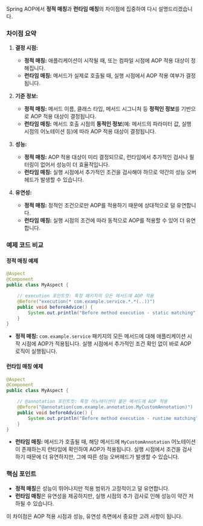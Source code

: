 Spring AOP에서 **정적 매칭**과 **런타임 매칭**의 차이점에 집중하여 다시 설명드리겠습니다.

### 차이점 요약

1. **결정 시점:**
   - **정적 매칭:** 애플리케이션이 시작될 때, 또는 컴파일 시점에 AOP 적용 대상이 정해집니다.
   - **런타임 매칭:** 메서드가 실제로 호출될 때, 실행 시점에서 AOP 적용 여부가 결정됩니다.

2. **기준 정보:**
   - **정적 매칭:** 메서드 이름, 클래스 타입, 메서드 시그니처 등 **정적인 정보**를 기반으로 AOP 적용 대상이 결정됩니다.
   - **런타임 매칭:** 메서드 호출 시점의 **동적인 정보**(예: 메서드의 파라미터 값, 실행 시점의 어노테이션 등)에 따라 AOP 적용 대상이 결정됩니다.

3. **성능:**
   - **정적 매칭:** AOP 적용 대상이 미리 결정되므로, 런타임에서 추가적인 검사나 필터링이 없어서 성능이 더 효율적입니다.
   - **런타임 매칭:** 실행 시점에서 추가적인 조건을 검사해야 하므로 약간의 성능 오버헤드가 발생할 수 있습니다.

4. **유연성:**
   - **정적 매칭:** 정적인 조건으로만 AOP를 적용하기 때문에 상대적으로 덜 유연합니다.
   - **런타임 매칭:** 실행 시점의 조건에 따라 동적으로 AOP를 적용할 수 있어 더 유연합니다.

### 예제 코드 비교

#### 정적 매칭 예제

```java
@Aspect
@Component
public class MyAspect {

    // execution 포인트컷: 특정 패키지의 모든 메서드에 AOP 적용
    @Before("execution(* com.example.service.*.*(..))")
    public void beforeAdvice() {
        System.out.println("Before method execution - static matching");
    }
}
```

- **정적 매칭:** `com.example.service` 패키지의 모든 메서드에 대해 애플리케이션 시작 시점에 AOP가 적용됩니다. 실행 시점에서 추가적인 조건 확인 없이 바로 AOP 로직이 실행됩니다.

#### 런타임 매칭 예제

```java
@Aspect
@Component
public class MyAspect {

    // @annotation 포인트컷: 특정 어노테이션이 붙은 메서드에 AOP 적용
    @Before("@annotation(com.example.annotation.MyCustomAnnotation)")
    public void beforeAdvice() {
        System.out.println("Before method execution - runtime matching");
    }
}
```

- **런타임 매칭:** 메서드가 호출될 때, 해당 메서드에 `MyCustomAnnotation` 어노테이션이 존재하는지 런타임에 확인하여 AOP가 적용됩니다. 실행 시점에서 조건을 검사하기 때문에 더 유연하지만, 그에 따른 성능 오버헤드가 발생할 수 있습니다.

### 핵심 포인트

- **정적 매칭**은 성능이 뛰어나지만 적용 범위가 고정적이고 덜 유연합니다.
- **런타임 매칭**은 유연성을 제공하지만, 실행 시점의 추가 검사로 인해 성능이 약간 저하될 수 있습니다.

이 차이점은 AOP 적용 시점과 성능, 유연성 측면에서 중요한 고려 사항이 됩니다.